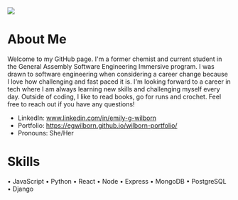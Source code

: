 
<img src="https://i.imgur.com/ntJRb7a.png">


# About Me 
Welcome to my GitHub page. I'm a former chemist and current student in the General Assembly Software Engineering Immersive program. I was drawn to software engineering when considering a career change because I love how challenging and fast paced it is. I'm looking forward to a career in tech where I am always learning new skills and challenging myself every day. Outside of coding, I like to read books, go for runs and crochet. Feel free to reach out if you have any questions!

- LinkedIn: www.linkedin.com/in/emily-g-wilborn
- Portfolio: https://egwilborn.github.io/wilborn-portfolio/
- Pronouns: She/Her

# Skills
• JavaScript
• Python
• React
• Node
• Express
• MongoDB
• PostgreSQL
• Django


